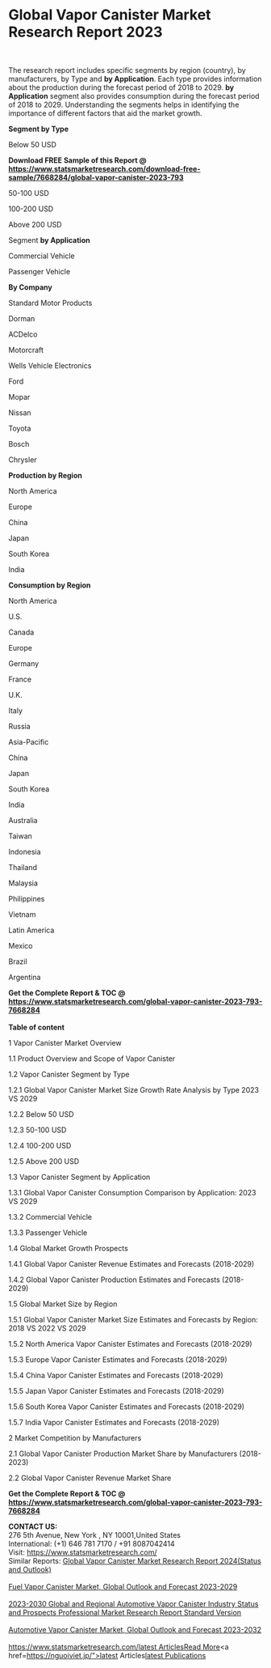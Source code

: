 <h1>Global Vapor Canister Market Research Report 2023</h1><br/><p>The research report includes specific segments by region (country), by manufacturers, by Type and <strong>by Application</strong>. Each type provides information about the production during the forecast period of 2018 to 2029. <strong>by Application</strong> segment also provides consumption during the forecast period of 2018 to 2029. Understanding the segments helps in identifying the importance of different factors that aid the market growth.</p><p><strong>Segment by Type</strong></p><p>Below 50 USD</p><p><strong>Download FREE Sample of this Report @ <a href="https://www.statsmarketresearch.com/download-free-sample/7668284/global-vapor-canister-2023-793">https://www.statsmarketresearch.com/download-free-sample/7668284/global-vapor-canister-2023-793</a></strong></p><p>50-100 USD</p><p>100-200 USD</p><p>Above 200 USD</p><p>Segment <strong>by Application</strong></p><p>Commercial Vehicle</p><p>Passenger Vehicle</p><p><strong>By Company</strong></p><p>Standard Motor Products</p><p>Dorman</p><p>ACDelco</p><p>Motorcraft</p><p>Wells Vehicle Electronics</p><p>Ford</p><p>Mopar</p><p>Nissan</p><p>Toyota</p><p>Bosch</p><p>Chrysler</p><p><strong>Production by Region</strong></p><p>North America</p><p>Europe</p><p>China</p><p>Japan</p><p>South Korea</p><p>India</p><p><strong>Consumption by Region</strong></p><p>North America</p><p>U.S.</p><p>Canada</p><p>Europe</p><p>Germany</p><p>France</p><p>U.K.</p><p>Italy</p><p>Russia</p><p>Asia-Pacific</p><p>China</p><p>Japan</p><p>South Korea</p><p>India</p><p>Australia</p><p>Taiwan</p><p>Indonesia</p><p>Thailand</p><p>Malaysia</p><p>Philippines</p><p>Vietnam</p><p>Latin America</p><p>Mexico</p><p>Brazil</p><p>Argentina</p><div><b>Get the Complete Report & TOC @ <a href="https://www.statsmarketresearch.com/global-vapor-canister-2023-793-7668284">https://www.statsmarketresearch.com/global-vapor-canister-2023-793-7668284</a></b></div><br><b>Table of content</b><p>1 Vapor Canister Market Overview<br />
 
  1.1 Product Overview and Scope of Vapor Canister<br />
 
  1.2 Vapor Canister Segment by Type<br />
 
  1.2.1 Global Vapor Canister Market Size Growth Rate Analysis by Type 2023 VS 2029<br />
 
  1.2.2 Below 50 USD<br />
 
  1.2.3 50-100 USD<br />
 
  1.2.4 100-200 USD<br />
 
  1.2.5 Above 200 USD<br />
 
  1.3 Vapor Canister Segment by Application<br />
 
  1.3.1 Global Vapor Canister Consumption Comparison by Application: 2023 VS 2029<br />
 
  1.3.2 Commercial Vehicle<br />
 
  1.3.3 Passenger Vehicle<br />
 
  1.4 Global Market Growth Prospects<br />
 
  1.4.1 Global Vapor Canister Revenue Estimates and Forecasts (2018-2029)<br />
 
  1.4.2 Global Vapor Canister Production Estimates and Forecasts (2018-2029)<br />
 
  1.5 Global Market Size by Region<br />
 
  1.5.1 Global Vapor Canister Market Size Estimates and Forecasts by Region: 2018 VS 2022 VS 2029<br />
 
  1.5.2 North America Vapor Canister Estimates and Forecasts (2018-2029)<br />
 
  1.5.3 Europe Vapor Canister Estimates and Forecasts (2018-2029)<br />
 
  1.5.4 China Vapor Canister Estimates and Forecasts (2018-2029)<br />
 
  1.5.5 Japan Vapor Canister Estimates and Forecasts (2018-2029)<br />
 
  1.5.6 South Korea Vapor Canister Estimates and Forecasts (2018-2029)<br />
 
  1.5.7 India Vapor Canister Estimates and Forecasts (2018-2029)<br />
 
 2 Market Competition by Manufacturers<br />
 
  2.1 Global Vapor Canister Production Market Share by Manufacturers (2018-2023)<br />
 
  2.2 Global Vapor Canister Revenue Market Share<br><div><b>Get the Complete Report & TOC @ <a href="https://www.statsmarketresearch.com/global-vapor-canister-2023-793-7668284">https://www.statsmarketresearch.com/global-vapor-canister-2023-793-7668284</a></b></div></p> <b>CONTACT US:</b><br>276 5th Avenue, New York , NY 10001,United States<br>International: (+1) 646 781 7170 / +91 8087042414<br>Visit: <a href="https://www.statsmarketresearch.com/">https://www.statsmarketresearch.com/</a><br>Similar Reports: <a href="https://www.statsmarketresearch.com/global-vapor-canister-2023-793-7668284">Global Vapor Canister Market Research Report 2024(Status and Outlook)</a><br/><br/><a href="https://www.statsmarketresearch.com/global-vapor-canister-2023-793-7668284">Fuel Vapor Canister Market, Global Outlook and Forecast 2023-2029</a><br/><br/><a href="https://www.statsmarketresearch.com/global-vapor-canister-2023-793-7668284">2023-2030 Global and Regional Automotive Vapor Canister Industry Status and Prospects Professional Market Research Report Standard Version</a><br/><br/><a href="https://www.statsmarketresearch.com/global-vapor-canister-2023-793-7668284">Automotive Vapor Canister Market, Global Outlook and Forecast 2023-2032</a><br/><br/><a href="https://gyeongbokgung.com">https://www.statsmarketresearch.com/</a><a href="https://hallyeomaritime.com">latest Articles</a><a href="https://jingwansa.com">Read More</a><a href=https://nguoiviet.jp/">latest Articles</a><a href="https://www.intelmarketresearch.com/">latest Publications</a>